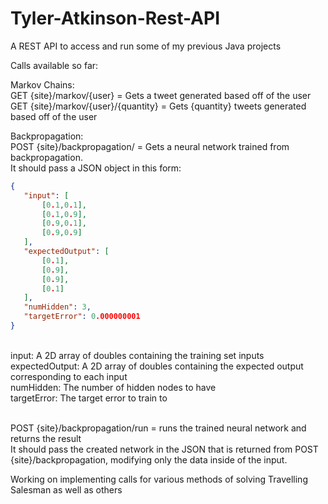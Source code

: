 # Tyler-Atkinson-Rest-API
A REST API to access and run some of my previous Java projects

Calls available so far:

Markov Chains:
<br/>GET {site}/markov/{user} = Gets a tweet generated based off of the user
<br/>GET {site}/markov/{user}/{quantity} = Gets {quantity} tweets generated based off of the user

Backpropagation:
<br/>POST {site}/backpropagation/ = Gets a neural network trained from backpropagation.
<br/>It should pass a JSON object in this form:
```JSON
{
   "input": [
       [0.1,0.1],
       [0.1,0.9],
       [0.9,0.1],
       [0.9,0.9]
   ],
   "expectedOutput": [
       [0.1],
       [0.9],
       [0.9],
       [0.1]
   ],
   "numHidden": 3,
   "targetError": 0.000000001
}
```
<br/>input: A 2D array of doubles containing the training set inputs
<br/>expectedOutput: A 2D array of doubles containing the expected output corresponding to each input
<br/>numHidden: The number of hidden nodes to have
<br/>targetError: The target error to train to

<br/>POST {site}/backpropagation/run = runs the trained neural network and returns the result
<br>It should pass the created network in the JSON that is returned from POST {site}/backpropagation, modifying only the data inside of the input.

Working on implementing calls for various methods of solving Travelling Salesman as well as others
